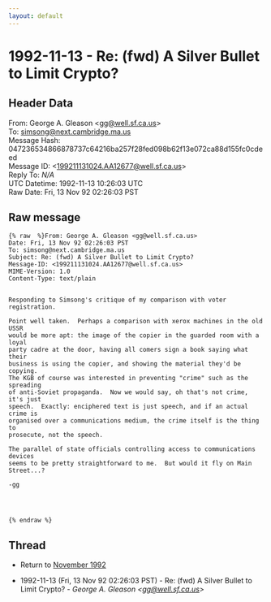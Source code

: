 ```yaml
---
layout: default
---
```


# 1992-11-13 - Re: (fwd) A Silver Bullet to Limit Crypto?

## Header Data

From: George A. Gleason \<gg@well.sf.ca.us\><br>
To: simsong@next.cambridge.ma.us<br>
Message Hash: 047236534866878737c64216ba257f28fed098b62f13e072ca88d155fc0cdeed<br>
Message ID: \<199211131024.AA12677@well.sf.ca.us\><br>
Reply To: _N/A_<br>
UTC Datetime: 1992-11-13 10:26:03 UTC<br>
Raw Date: Fri, 13 Nov 92 02:26:03 PST<br>

## Raw message

```
{% raw  %}From: George A. Gleason <gg@well.sf.ca.us>
Date: Fri, 13 Nov 92 02:26:03 PST
To: simsong@next.cambridge.ma.us
Subject: Re: (fwd) A Silver Bullet to Limit Crypto?
Message-ID: <199211131024.AA12677@well.sf.ca.us>
MIME-Version: 1.0
Content-Type: text/plain


Responding to Simsong's critique of my comparison with voter registration.

Point well taken.  Perhaps a comparison with xerox machines in the old USSR
would be more apt: the image of the copier in the guarded room with a loyal
party cadre at the door, having all comers sign a book saying what their
business is using the copier, and showing the material they'd be copying.
The KGB of course was interested in preventing "crime" such as the spreading
of anti-Soviet propaganda.  Now we would say, oh that's not crime, it's just
speech.  Exactly: enciphered text is just speech, and if an actual crime is
organised over a communications medium, the crime itself is the thing to
prosecute, not the speech.  

The parallel of state officials controlling access to communications devices
seems to be pretty straightforward to me.  But would it fly on Main
Street...?

-gg




{% endraw %}
```

## Thread

+ Return to [November 1992](/years/1992/11)

+ 1992-11-13 (Fri, 13 Nov 92 02:26:03 PST) - Re: (fwd) A Silver Bullet to Limit Crypto? - _George A. Gleason \<gg@well.sf.ca.us\>_

